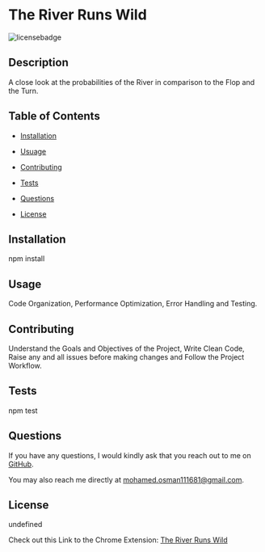 # The River Runs Wild
![licensebadge](https://img.shields.io/badge/License-MIT-red)

##  Description

A close look at the probabilities of the River in comparison to the Flop and the Turn.

## Table of Contents

- [Installation](#installation)

- [Usuage](#usage)

- [Contributing](#contributing)

- [Tests](#tests)

- [Questions](#questions)

- [License](#license)


## Installation

npm install

## Usage

Code Organization, Performance Optimization, Error Handling and Testing.

## Contributing

Understand the Goals and Objectives of the Project, Write Clean Code, Raise any and all issues before making changes and Follow the Project Workflow.

## Tests

npm test

## Questions

If you have any questions, I would kindly ask that you reach out to me on [GitHub](https://github.com/undefined).

You may also reach me directly at mohamed.osman111681@gmail.com.

## License

undefined


Check out this Link to the Chrome Extension: [The River Runs Wild](chrome-extension://mmeijimgabbpbgpdklnllpncmdofkcpn/app.html#/files/e63423c3-00c7-4455-ydf0-66248ce47118)
